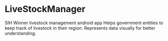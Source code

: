 # LiveStockManager
SIH Winner livestock management android app 
Helps government entities to keep track of livestock in their region. 
Represents data visually for better understanding. 
